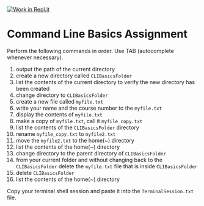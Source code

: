 [![Work in Repl.it](https://classroom.github.com/assets/work-in-replit-14baed9a392b3a25080506f3b7b6d57f295ec2978f6f33ec97e36a161684cbe9.svg)](https://classroom.github.com/online_ide?assignment_repo_id=4625596&assignment_repo_type=AssignmentRepo)
# Command Line Basics Assignment

Perform the following commands in order. Use TAB (autocomplete whenever necessary).  

1. output the path of the current directory
2. create a new directory called `CLIBasicsFolder`
3. list the contents of the current directory to verify the new directory has been created
4. change directory to `CLIBasicsFolder`
5. create a new file called `myfile.txt`
6. write your name and the course number to the `myfile.txt`
7. display the contents of `myfile.txt`
8. make a copy of `myfile.txt`, call it `myfile_copy.txt`
9. list the contents of the `CLIBasicsFolder` directory
10. rename `myfile_copy.txt` to `myfile2.txt`
11. move the `myfile2.txt` to the home(~) directory
12. list the contents of the home(~) directory
13. change directory to the parent directory of `CLIBasicsFolder`
14. from your current folder and without changing back to the `CLIBasicsFolder` delete the `myfile.txt` file that is inside `CLIBasicsFolder`
15. delete `CLIBasicsFolder`
16. list the contents of the home(~) directory


Copy your terminal shell session and paste it into the `TerminalSession.txt` file.
